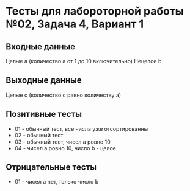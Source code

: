 # Тесты для лабороторной работы №02, Задача 4, Вариант 1

## Входные данные
Целые а (количество a от 1 до 10 включительно)
Нецелое b

## Выходные данные
Целые c (количество c равно количеству a)

## Позитивные тесты
- 01 - обычный тест, все числа уже отсортированны
- 02 - обычный тест
- 03 - обычный тест, чисел а ровно 10
- 04 - чисел а ровно 10, число b - целое

## Отрицательные тесты
- 01 - чисел a нет, только число b